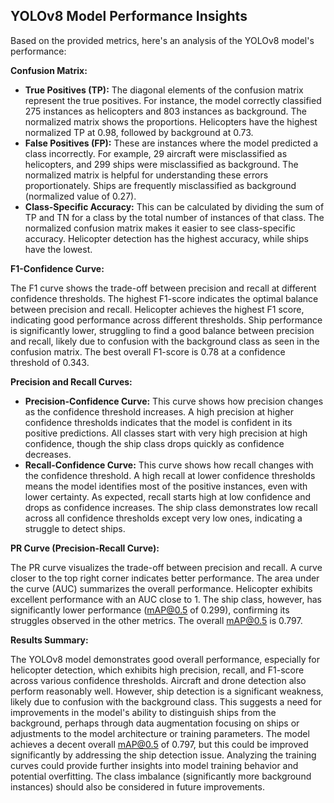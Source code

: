 ## YOLOv8 Model Performance Insights

Based on the provided metrics, here's an analysis of the YOLOv8 model's performance:

**Confusion Matrix:**

* **True Positives (TP):** The diagonal elements of the confusion matrix represent the true positives. For instance, the model correctly classified 275 instances as helicopters and 803 instances as background.  The normalized matrix shows the proportions. Helicopters have the highest normalized TP at 0.98, followed by background at 0.73.
* **False Positives (FP):**  These are instances where the model predicted a class incorrectly. For example, 29 aircraft were misclassified as helicopters, and 299 ships were misclassified as background. The normalized matrix is helpful for understanding these errors proportionately. Ships are frequently misclassified as background (normalized value of 0.27).
* **Class-Specific Accuracy:**  This can be calculated by dividing the sum of TP and TN for a class by the total number of instances of that class. The normalized confusion matrix makes it easier to see class-specific accuracy. Helicopter detection has the highest accuracy, while ships have the lowest.

**F1-Confidence Curve:**

The F1 curve shows the trade-off between precision and recall at different confidence thresholds.  The highest F1-score indicates the optimal balance between precision and recall.  Helicopter achieves the highest F1 score, indicating good performance across different thresholds. Ship performance is significantly lower, struggling to find a good balance between precision and recall, likely due to confusion with the background class as seen in the confusion matrix. The best overall F1-score is 0.78 at a confidence threshold of 0.343.

**Precision and Recall Curves:**

* **Precision-Confidence Curve:** This curve shows how precision changes as the confidence threshold increases.  A high precision at higher confidence thresholds indicates that the model is confident in its positive predictions. All classes start with very high precision at high confidence, though the ship class drops quickly as confidence decreases.
* **Recall-Confidence Curve:** This curve shows how recall changes with the confidence threshold. A high recall at lower confidence thresholds means the model identifies most of the positive instances, even with lower certainty. As expected, recall starts high at low confidence and drops as confidence increases. The ship class demonstrates low recall across all confidence thresholds except very low ones, indicating a struggle to detect ships.


**PR Curve (Precision-Recall Curve):**

The PR curve visualizes the trade-off between precision and recall. A curve closer to the top right corner indicates better performance. The area under the curve (AUC) summarizes the overall performance.  Helicopter exhibits excellent performance with an AUC close to 1.  The ship class, however, has significantly lower performance (mAP@0.5 of 0.299), confirming its struggles observed in the other metrics. The overall mAP@0.5 is 0.797.

**Results Summary:**

The YOLOv8 model demonstrates good overall performance, especially for helicopter detection, which exhibits high precision, recall, and F1-score across various confidence thresholds. Aircraft and drone detection also perform reasonably well. However, ship detection is a significant weakness, likely due to confusion with the background class. This suggests a need for improvements in the model's ability to distinguish ships from the background, perhaps through data augmentation focusing on ships or adjustments to the model architecture or training parameters. The model achieves a decent overall mAP@0.5 of 0.797, but this could be improved significantly by addressing the ship detection issue. Analyzing the training curves could provide further insights into model training behavior and potential overfitting.  The class imbalance (significantly more background instances) should also be considered in future improvements.
